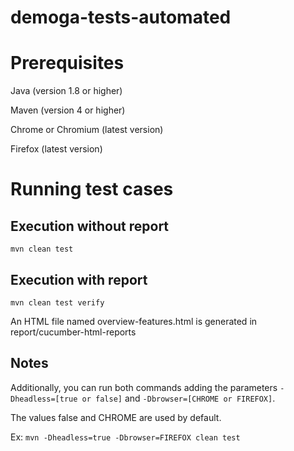 # demoga-tests-automated

# Prerequisites
Java (version 1.8 or higher)

Maven (version 4 or higher)

Chrome or Chromium (latest version)

Firefox (latest version)

# Running test cases

## Execution without report
`mvn clean test`

## Execution with report
`mvn clean test verify`

An HTML file named overview-features.html is generated in report/cucumber-html-reports

## Notes
Additionally, you can run both commands adding the parameters `-Dheadless=[true or false]` and `-Dbrowser=[CHROME or FIREFOX]`.

The values false and CHROME are used by default.

Ex: `mvn -Dheadless=true -Dbrowser=FIREFOX clean test`
